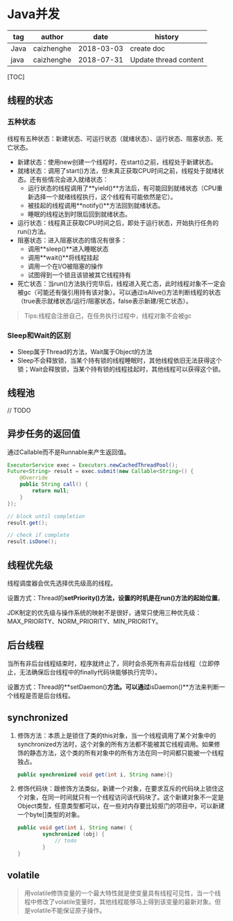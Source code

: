 # Java并发

| tag  | author     | date       | history               |
| ---- | ---------- | ---------- | --------------------- |
| Java | caizhenghe | 2018-03-03 | create doc            |
| java | caizhenghe | 2018-07-31 | Update thread content |

[TOC]

## 线程的状态

### 五种状态

线程有五种状态：新建状态、可运行状态（就绪状态）、运行状态、阻塞状态、死亡状态。

- 新建状态：使用new创建一个线程时，在start()之前，线程处于新建状态。
- 就绪状态：调用了start()方法，但未真正获取CPU时间之前，线程处于就绪状态。还有些情况会进入就绪状态：
  - 运行状态的线程调用了**yield()**方法后，有可能回到就绪状态（CPU重新选择一个就绪线程执行，这个线程有可能依然是它）。
  - 被挂起的线程调用**notify()**方法回到就绪状态。
  - 睡眠的线程达到时限后回到就绪状态。
- 运行状态：线程真正获取CPU时间之后，即处于运行状态，开始执行任务的run()方法。
- 阻塞状态：进入阻塞状态的情况有很多：
  - 调用**sleep()**进入睡眠状态
  - 调用**wait()**将线程挂起
  - 调用一个在I/O被阻塞的操作
  - 试图得到一个锁且该锁被其它线程持有
- 死亡状态：当run()方法执行完毕后，线程进入死亡态，此时线程对象不一定会被gc（可能还有强引用持有该对象）。可以通过isAlive()方法判断线程的状态（true表示就绪状态/运行/阻塞状态，false表示新建/死亡状态）。

> Tips:线程会注册自己，在任务执行过程中，线程对象不会被gc

### Sleep和Wait的区别

- Sleep属于Thread的方法，Wait属于Object的方法
- Sleep不会释放锁，当某个持有锁的线程睡眠时，其他线程依旧无法获得这个锁；Wait会释放锁，当某个持有锁的线程挂起时，其他线程可以获得这个锁。

## 线程池

// TODO

## 异步任务的返回值

通过Callable而不是Runnable来产生返回值。

```java
ExecutorService exec = Executors.newCachedThreadPool();
Future<String> result = exec.submit(new Callable<String>() {
    @Override
    public String call() {
        return null;
    }
});

// block until completion
result.get();

// check if complete
result.isDone();
```



## 线程优先级

线程调度器会优先选择优先级高的线程。

设置方式：Thread的**setPriority()**方法，设置的时机是在**run()方法的起始位置**。

JDK制定的优先级与操作系统的映射不是很好，通常只使用三种优先级：MAX_PRIORITY、NORM_PRIORITY、MIN_PRIORITY。

## 后台线程

当所有非后台线程结束时，程序就终止了，同时会杀死所有非后台线程（立即停止，无法确保后台线程中的finally代码块能够执行完毕）。

设置方式：Thread的**setDaemon()**方法。可以通过**isDaemon()**方法来判断一个线程是否是后台线程。

## synchronized

1. 修饰方法：本质上是锁住了类的this对象，当一个线程调用了某个对象中的synchronized方法时，这个对象的所有方法都不能被其它线程调用。如果修饰的静态方法，这个类的所有对象中的所有方法在同一时间都只能被一个线程独占。

   ```java
   public synchronized void get(int i, String name){}
   ```

2. 修饰代码块：跟修饰方法类似，新建一个对象，在要求互斥的代码块上锁住这个对象，在同一时间就只有一个线程访问该代码块了。这个新建对象不一定是Object类型，任意类型都可以，在一些对内存要比较抠门的项目中，可以新建一个byte[]类型的对象。

   ```java
   public void get(int i, String name) {
           synchronized (obj) {
               // todo
           }
   }
   ```

## volatile

> 用volatile修饰变量的一个最大特性就是使变量具有线程可见性，当一个线程中修改了volatile变量时，其他线程能够马上得到该变量的最新对象。但是volatile不能保证原子操作。